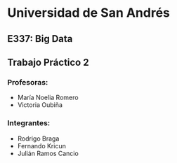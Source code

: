 # Universidad de San Andrés
## E337: Big Data
## Trabajo Práctico 2
### Profesoras:
- María Noelia Romero
- Victoria Oubiña
### Integrantes:
- Rodrigo Braga
- Fernando Kricun
- Julián Ramos Cancio
